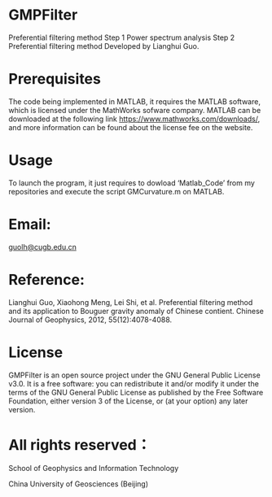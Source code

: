 # GMPFilter

Preferential filtering method
Step 1 Power spectrum analysis
Step 2 Preferential filtering method
Developed by Lianghui Guo.

# Prerequisites

The code being implemented in MATLAB, it requires the MATLAB software, which is licensed under the MathWorks sofware company. MATLAB can be downloaded at the following link https://www.mathworks.com/downloads/, and more information can be found about the license fee on the website.

# Usage

To launch the program, it just requires to dowload ‘Matlab_Code’ from my repositories and execute the script GMCurvature.m on MATLAB. 

# Email:

guolh@cugb.edu.cn

# Reference: 

Lianghui Guo, Xiaohong Meng, Lei Shi, et al. Preferential filtering method and its application to Bouguer gravity anomaly of Chinese contient. Chinese Journal of Geophysics, 2012, 55(12):4078-4088.

# License

GMPFilter is an open source project under the GNU General Public License v3.0. It is a free software: you can redistribute it and/or modify it under the terms of the GNU General Public License as published by the Free Software Foundation, either version 3 of the License, or (at your option) any later version.

# All rights reserved：

School of Geophysics and Information Technology

China University of Geosciences (Beijing)
